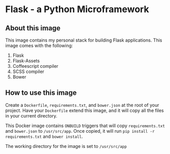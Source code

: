 # Flask - a Python Microframework


## About this image

This image contains my personal stack for building Flask applications.
This image comes with the following:

1. Flask
2. Flask-Assets
3. Coffeescript compiler
4. SCSS compiler
5. Bower


## How to use this image

Create a `Dockerfile`, `requirements.txt`, and `bower.json` at the root
of your project. Have your `Dockerfile` extend this image, and it will
copy all the files in your current directory.

This Docker image contains `ONBUILD` triggers that will copy
`requirements.txt` and `bower.json` to `/usr/src/app`. Once copied, it
will run `pip install -r requirements.txt` and `bower install`.

The working directory for the image is set to `/usr/src/app`
